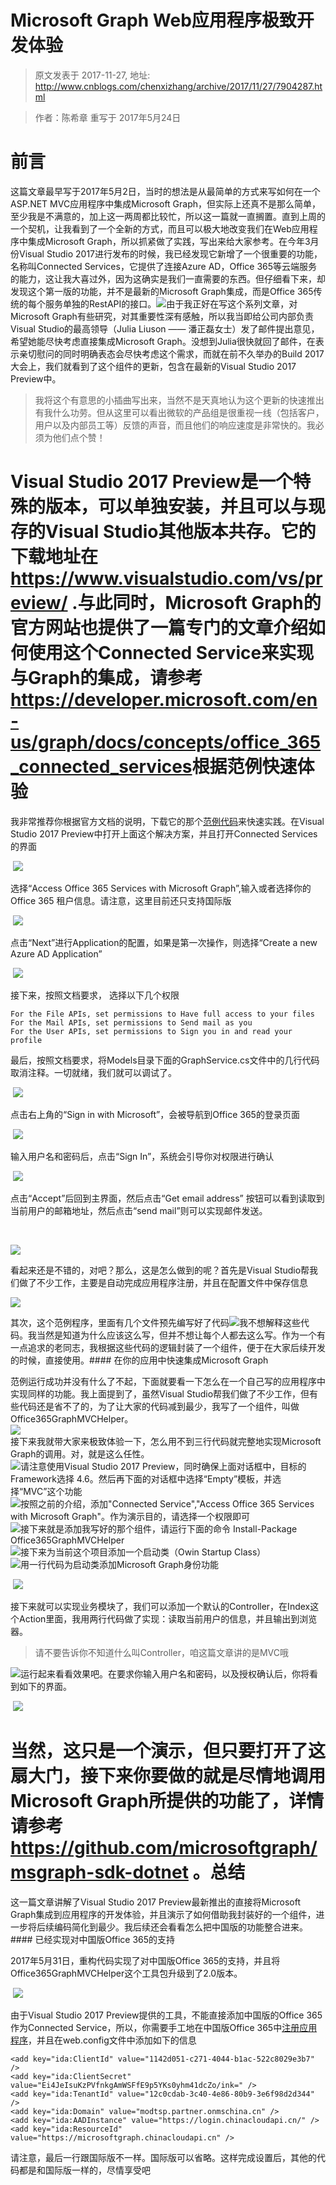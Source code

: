 # Microsoft Graph Web应用程序极致开发体验 
> 原文发表于 2017-11-27, 地址: http://www.cnblogs.com/chenxizhang/archive/2017/11/27/7904287.html 


  



> 作者：陈希章 重写于 2017年5月24日
> 
> 

前言
==

这篇文章最早写于2017年5月2日，当时的想法是从最简单的方式来写如何在一个ASP.NET MVC应用程序中集成Microsoft Graph，但实际上还真不是那么简单，至少我是不满意的，加上这一两周都比较忙，所以这一篇就一直搁置。直到上周的一个契机，让我看到了一个全新的方式，而且可以极大地改变我们在Web应用程序中集成Microsoft Graph，所以抓紧做了实践，写出来给大家参考。在今年3月份Visual Studio 2017进行发布的时候，我已经发现它新增了一个很重要的功能，名称叫Connected Services，它提供了连接Azure AD，Office 365等云端服务的能力，这让我大喜过外，因为这确实是我们一直需要的东西。但仔细看下来，却发现这个第一版的功能，并不是最新的Microsoft Graph集成，而是Office 365传统的每个服务单独的RestAPI的接口。![](https://chenxizhang.gitbooks.io/office365devguide/docs/images/connected-services-office365.png)由于我正好在写这个系列文章，对Microsoft Graph有些研究，对其重要性深有感触，所以我当即给公司内部负责Visual Studio的最高领导（Julia Liuson —— 潘正磊女士）发了邮件提出意见，希望她能尽快考虑直接集成Microsoft Graph。没想到Julia很快就回了邮件，在表示亲切慰问的同时明确表态会尽快考虑这个需求，而就在前不久举办的Build 2017大会上，我们就看到了这个组件的更新，包含在最新的Visual Studio 2017 Preview中。
> 我将这个有意思的小插曲写出来，当然不是天真地认为这个更新的快速推出有我什么功劳。但从这里可以看出微软的产品组是很重视一线（包括客户，用户以及内部员工等）反馈的声音，而且他们的响应速度是非常快的。我必须为他们点个赞！
> 
> 

Visual Studio 2017 Preview是一个特殊的版本，可以单独安装，并且可以与现存的Visual Studio其他版本共存。它的下载地址在 <https://www.visualstudio.com/vs/preview/> .与此同时，Microsoft Graph的官方网站也提供了一篇专门的文章介绍如何使用这个Connected Service来实现与Graph的集成，请参考 <https://developer.microsoft.com/en-us/graph/docs/concepts/office_365_connected_services>根据范例快速体验
========

我非常推荐你根据官方文档的说明，下载它的那个[范例代码](https://github.com/microsoftgraph/aspnet-connect-sample/archive/Office365connectedservice.zip)来快速实践。在Visual Studio 2017 Preview中打开上面这个解决方案，并且打开Connected Services的界面

 ![](https://chenxizhang.gitbooks.io/office365devguide/docs/images/vs2017-add-connectedservice.png)

选择“Access Office 365 Services with Microsoft Graph”,输入或者选择你的Office 365 租户信息。请注意，这里目前还只支持国际版

 ![](https://chenxizhang.gitbooks.io/office365devguide/docs/images/connected-service-graph.png)

点击“Next”进行Application的配置，如果是第一次操作，则选择“Create a new Azure AD Application”

 ![](https://chenxizhang.gitbooks.io/office365devguide/docs/images/connected-service-createapp.png)

接下来，按照文档要求， 选择以下几个权限
```
For the File APIs, set permissions to Have full access to your files
For the Mail APIs, set permissions to Send mail as you
For the User APIs, set permissions to Sign you in and read your profile

```
最后，按照文档要求，将Models目录下面的GraphService.cs文件中的几行代码取消注释。一切就绪，我们就可以调试了。

 ![](https://chenxizhang.gitbooks.io/office365devguide/docs/images/connected-service-sampleapp1.png)

点击右上角的“Sign in with Microsoft”，会被导航到Office 365的登录页面

 ![](https://chenxizhang.gitbooks.io/office365devguide/docs/images/connected-service-sampleapp2.png)

输入用户名和密码后，点击“Sign In”，系统会引导你对权限进行确认

 ![](https://chenxizhang.gitbooks.io/office365devguide/docs/images/connected-service-sampleapp3.png)

点击“Accept”后回到主界面，然后点击“Get email address” 按钮可以看到读取到当前用户的邮箱地址，然后点击“send mail”则可以实现邮件发送。

 

![](https://chenxizhang.gitbooks.io/office365devguide/docs/images/connected-service-sendmail.png)

  


看起来还是不错的，对吧？那么，这是怎么做到的呢？首先是Visual Studio帮我们做了不少工作，主要是自动完成应用程序注册，并且在配置文件中保存信息 

![](https://chenxizhang.gitbooks.io/office365devguide/docs/images/connected-service-config.PNG)

  
其次，这个范例程序，里面有几个文件预先编写好了代码![](https://chenxizhang.gitbooks.io/office365devguide/docs/images/connected-service-samplecode.PNG)我不想解释这些代码。我当然是知道为什么应该这么写，但并不想让每个人都去这么写。作为一个有一点追求的老同志，我根据这些代码的逻辑封装了一个组件，便于在大家后续开发的时候，直接使用。#### 在你的应用中快速集成Microsoft Graph

范例运行成功并没有什么了不起，下面就要看一下怎么在一个自己写的应用程序中实现同样的功能。我上面提到了，虽然Visual Studio帮我们做了不少工作，但有些代码还是省不了的，为了让大家的代码减到最少，我写了一个组件，叫做Office365GraphMVCHelper。  
![](https://chenxizhang.gitbooks.io/office365devguide/docs/images/office365graphmvchelper.png)  
接下来我就带大家来极致体验一下，怎么用不到三行代码就完整地实现Microsoft Graph的调用。对，就是这么任性。  
![](https://chenxizhang.gitbooks.io/office365devguide/docs/images/connected-service-createapp1.png)请注意使用Visual Studio 2017 Preview，同时确保上面对话框中，目标的Framework选择 4.6。然后再下面的对话框中选择“Empty”模板，并选择“MVC”这个功能  
![](https://chenxizhang.gitbooks.io/office365devguide/docs/images/connected-service-createapp2.png)按照之前的介绍，添加"Connected Service","Access Office 365 Services with Microsoft Graph"。作为演示目的，请选择一个权限即可  
![](https://chenxizhang.gitbooks.io/office365devguide/docs/images/connected-service-user-permission.png)接下来就是添加我写好的那个组件，请运行下面的命令 Install-Package Office365GraphMVCHelper  
![](https://chenxizhang.gitbooks.io/office365devguide/docs/images/connected-service-addpackage.PNG)接下来为当前这个项目添加一个启动类（Owin Startup Class）  
![](https://chenxizhang.gitbooks.io/office365devguide/docs/images/connected-service-addowinclass.png)用一行代码为启动类添加Microsoft Graph身份功能

 ![](https://chenxizhang.gitbooks.io/office365devguide/docs/images/connected-service-startupclass.PNG)

  
接下来就可以实现业务模块了，我们可以添加一个默认的Controller，在Index这个Action里面，我用两行代码做了实现：读取当前用户的信息，并且输出到浏览器。
> 请不要告诉你不知道什么叫Controller，咱这篇文章讲的是MVC哦
> 
>   
> 
> 
> 

![](https://chenxizhang.gitbooks.io/office365devguide/docs/images/connected-service-homecontroller.PNG)运行起来看看效果吧。在要求你输入用户名和密码，以及授权确认后，你将看到如下的界面。

 ![](https://chenxizhang.gitbooks.io/office365devguide/docs/images/connected-service-result.PNG)

当然，这只是一个演示，但只要打开了这扇大门，接下来你要做的就是尽情地调用Microsoft Graph所提供的功能了，详情请参考 <https://github.com/microsoftgraph/msgraph-sdk-dotnet> 。总结
==

这一篇文章讲解了Visual Studio 2017 Preview最新推出的直接将Microsoft Graph集成到应用程序的开发体验，并且演示了如何借助我封装好的一个组件，进一步将后续编码简化到最少。我后续还会看看怎么把中国版的功能整合进来。#### 已经实现对中国版Office 365的支持

2017年5月31日，重构代码实现了对中国版Office 365的支持，并且将Office365GraphMVCHelper这个工具包升级到了2.0版本。

  


 ![](https://chenxizhang.gitbooks.io/office365devguide/docs/images/office365mvchelper-nuget.PNG)

由于Visual Studio 2017 Preview提供的工具，不能直接添加中国版的Office 365作为Connected Service，所以，你需要手工地在中国版Office 365中[注册应用程序](https://chenxizhang.gitbooks.io/office365devguide/docs/chinaoffice365applicationregisteration)，并且在web.config文件中添加如下的信息
```
<add key="ida:ClientId" value="1142d051-c271-4044-b1ac-522c8029e3b7" />
<add key="ida:ClientSecret" value="Ei4JeIsuKzPVfnkgAmWSFfE9p5YKs0yhm41dcZo/ink=" />
<add key="ida:TenantId" value="12c0cdab-3c40-4e86-80b9-3e6f98d2d344" />
<add key="ida:Domain" value="modtsp.partner.onmschina.cn" />
<add key="ida:AADInstance" value="https://login.chinacloudapi.cn/" />
<add key="ida:ResourceId" value="https://microsoftgraph.chinacloudapi.cn" />

```
请注意，最后一行跟国际版不一样。国际版可以省略。这样完成设置后，其他的代码都是和国际版一样的，尽情享受吧













































































